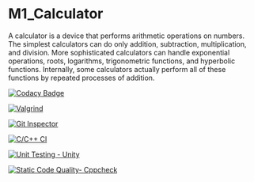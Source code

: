 # M1_Calculator

A calculator is a device that performs arithmetic operations on numbers. The simplest calculators can do only addition, subtraction, multiplication, and division. More sophisticated calculators can handle exponential operations, roots, logarithms, trigonometric functions, and hyperbolic functions. Internally, some calculators actually perform all of these functions by repeated processes of addition.

[![Codacy Badge](https://app.codacy.com/project/badge/Grade/fce7f4470b8e41218c37a385df12f314)](https://www.codacy.com/gh/krishna7701/M1_Calculator/dashboard?utm_source=github.com&amp;utm_medium=referral&amp;utm_content=krishna7701/M1_Calculator&amp;utm_campaign=Badge_Grade)

[![Valgrind](https://github.com/krishna7701/M1_Calculator/actions/workflows/Valgrind.yml/badge.svg)](https://github.com/krishna7701/M1_Calculator/actions/workflows/Valgrind.yml)

[![Git Inspector](https://github.com/krishna7701/M1_Calculator/actions/workflows/Git-Inspector.yml/badge.svg)](https://github.com/krishna7701/M1_Calculator/actions/workflows/Git-Inspector.yml)

[![C/C++ CI](https://github.com/krishna7701/M1_Calculator/actions/workflows/c++.yml/badge.svg)](https://github.com/krishna7701/M1_Calculator/actions/workflows/c++.yml)

[![Unit Testing - Unity](https://github.com/krishna7701/M1_Calculator/actions/workflows/Unity.yml/badge.svg)](https://github.com/krishna7701/M1_Calculator/actions/workflows/Unity.yml)

[![Static Code Quality- Cppcheck](https://github.com/krishna7701/M1_Calculator/actions/workflows/cpp.yml/badge.svg)](https://github.com/krishna7701/M1_Calculator/actions/workflows/cpp.yml)
